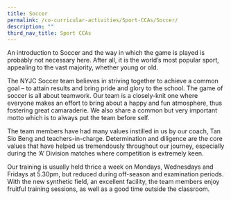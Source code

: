 ```yaml
---
title: Soccer
permalink: /co-curricular-activities/Sport-CCAs/Soccer/
description: ""
third_nav_title: Sport CCAs
---
```

An introduction to Soccer and the way in which the game is played is probably not necessary here. After all, it is the world’s most popular sport, appealing to the vast majority, whether young or old.

The NYJC Soccer team believes in striving together to achieve a common goal – to attain results and bring pride and glory to the school. The game of soccer is all about teamwork. Our team is a closely-knit one where everyone makes an effort to bring about a happy and fun atmosphere, thus fostering great camaraderie. We also share a common but very important motto which is to always put the team before self.

The team members have had many values instilled in us by our coach, Tan Sio Beng and teachers-in-charge. Determination and diligence are the core values that have helped us tremendously throughout our journey, especially during the ‘A’ Division matches where competition is extremely keen.

Our training is usually held thrice a week on Mondays, Wednesdays and Fridays at 5.30pm, but reduced during off-season and examination periods. With the new synthetic field, an excellent facility, the team members enjoy fruitful training sessions, as well as a good time outside the classroom.

